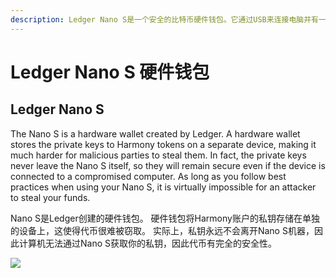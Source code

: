 ```yaml
---
description: Ledger Nano S是一个安全的比特币硬件钱包。它通过USB来连接电脑并有一个内嵌的OLED显示屏来双重验证每一次交易。
---
```


# Ledger Nano S 硬件钱包

## Ledger Nano S

The Nano S is a hardware wallet created by Ledger. A hardware wallet stores the private keys to Harmony tokens on a separate device, making it much harder for malicious parties to steal them. In fact, the private keys never leave the Nano S itself, so they will remain secure even if the device is connected to a compromised computer. As long as you follow best practices when using your Nano S, it is virtually impossible for an attacker to steal your funds.

Nano S是Ledger创建的硬件钱包。 硬件钱包将Harmony账户的私钥存储在单独的设备上，这使得代币很难被窃取。 实际上，私钥永远不会离开Nano S机器，因此计算机无法通过Nano S获取你的私钥，因此代币有完全的安全性。

![](../../.gitbook/assets/assets_-lleolyqeg_gkuo5rehq_-lycl3m54cmp_vb-yngl_-lyclkszlnqpelutwy0t_image.jpg)

